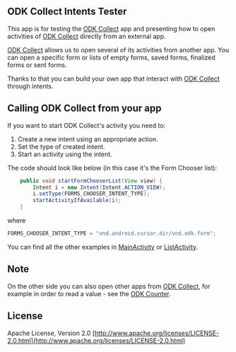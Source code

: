 ## ODK Collect Intents Tester

This app is for testing the [ODK Collect](https://github.com/opendatakit/collect) app and presenting how to open activities of [ODK Collect](https://github.com/opendatakit/collect) directly from an external app.

[ODK Collect](https://github.com/opendatakit/collect) allows us to open several of its activities from another app. 
You can open a specific form or lists of empty forms, saved forms, finalized forms or sent forms.

Thanks to that you can build your own app that interact with [ODK Collect](https://github.com/opendatakit/collect) through intents.

## Calling ODK Collect from your app

If you want to start ODK Collect's activity you need to:
1. Create a new intent using an appropriate action.
2. Set the type of created intent.
3. Start an activity using the intent.

The code should look like below (in this case it's the Form Chooser list):

```java
    public void startFormChooserList(View view) {
        Intent i = new Intent(Intent.ACTION_VIEW);
        i.setType(FORMS_CHOOSER_INTENT_TYPE);
        startActivityIfAvailable(i);
    }
```

where 
```java
FORMS_CHOOSER_INTENT_TYPE = "vnd.android.cursor.dir/vnd.odk.form";
```

You can find all the other examples in [MainActivity](https://github.com/grzesiek2010/collectTester/blob/master/app/src/main/java/org/odk/collectTester/activities/MainActivity.java) or [ListActivity](https://github.com/grzesiek2010/collectTester/blob/master/app/src/main/java/org/odk/collectTester/activities/ListActivity.java).

## Note
On the other side you can also open other apps from [ODK Collect](https://github.com/opendatakit/collect), for example in order to read a value - see the [ODK Counter](https://github.com/opendatakit/counter).

## License
Apache License, Version 2.0
[http://www.apache.org/licenses/LICENSE-2.0.html](http://www.apache.org/licenses/LICENSE-2.0.html)
